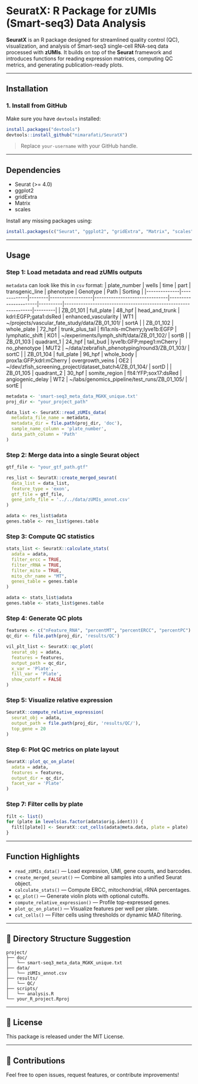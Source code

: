 # SeuratX: R Package for zUMIs (Smart-seq3) Data Analysis

**SeuratX** is an R package designed for streamlined quality control (QC), visualization, and analysis of Smart-seq3 single-cell RNA-seq data processed with **zUMIs**. It builds on top of the **Seurat** framework and introduces functions for reading expression matrices, computing QC metrics, and generating publication-ready plots.

---

## Installation

### 1. Install from GitHub

Make sure you have `devtools` installed:

```r
install.packages("devtools")
devtools::install_github("nimarafati/SeuratX")
```

> Replace `your-username` with your GitHub handle.

---

## Dependencies

- Seurat (>= 4.0)
- ggplot2
- gridExtra
- Matrix
- scales

Install any missing packages using:

```r
install.packages(c("Seurat", "ggplot2", "gridExtra", "Matrix", "scales"))
```

---

## Usage

### Step 1: Load metadata and read zUMIs outputs

`metadata` can look like this in `csv` format:
| plate_number | wells       | time   | part             | transgenic_line              | phenotype            | Genotype | Path                                                           | Sorting |
|--------------|-------------|--------|------------------|-------------------------------|----------------------|----------|----------------------------------------------------------------|---------|
| ZB_01_101    | full_plate  | 48_hpf | head_and_trunk   | kdrl:EGFP;gata1:dsRed         | enhanced_vascularity | WT1      | ~/projects/vascular_fate_study/data/ZB_01_101/                | sortA   |
| ZB_01_102    | whole_plate | 72_hpf | trunk_plus_tail  | fli1a:nls-mCherry;lyve1b:EGFP | lymphatic_shift      | KO1      | ~/experiments/lymph_shift/data/ZB_01_102/                     | sortB   |
| ZB_01_103    | quadrant_1  | 24_hpf | tail_bud         | lyve1b:GFP;mpeg1:mCherry      | no_phenotype         | MUT2     | ~/data/zebrafish_phenotyping/round3/ZB_01_103/                | sortC   |
| ZB_01_104    | full_plate  | 96_hpf | whole_body       | prox1a:GFP;kdrl:mCherry       | overgrowth_veins     | OE2      | ~/dev/zfish_screening_project/dataset_batch4/ZB_01_104/       | sortD   |
| ZB_01_105    | quadrant_2  | 30_hpf | somite_region    | flt4:YFP;sox17:dsRed          | angiogenic_delay     | WT2      | ~/labs/genomics_pipeline/test_runs/ZB_01_105/                 | sortE   |


```r
metadata <- 'smart-seq3_meta_data_MGKK_unique.txt'
proj_dir <- "your_project_path"

data_list <- SeuratX::read_zUMIs_data(
  metadata_file_name = metadata,
  metadata_dir = file.path(proj_dir, 'doc'),
  sample_name_column = 'plate_number',
  data_path_column = 'Path'
)
```

### Step 2: Merge data into a single Seurat object

```r
gtf_file <- "your_gtf_path.gtf"

res_list <- SeuratX::create_merged_seurat(
  data_list = data_list,
  feature_type = 'exon',
  gtf_file = gtf_file,
  gene_info_file = '../../data/zUMIs_annot.csv'
)

adata <- res_list$adata
genes.table <- res_list$genes.table
```

### Step 3: Compute QC statistics

```r
stats_list <- SeuratX::calculate_stats(
  adata = adata,
  filter_ercc = TRUE,
  filter_rRNA = TRUE,
  filter_mito = TRUE,
  mito_chr_name = "MT",
  genes_table = genes.table
)

adata <- stats_list$adata
genes.table <- stats_list$genes.table
```

### Step 4: Generate QC plots

```r
features <- c("nFeature_RNA", "percentMT", "percentERCC", "percentPC")
qc_dir <- file.path(proj_dir, 'results/QC')

vil_plt_list <- SeuratX::qc_plot(
  seurat_obj = adata,
  features = features,
  output_path = qc_dir,
  x_var = 'Plate',
  fill_var = 'Plate',
  show_cutoff = FALSE
)
```

### Step 5: Visualize relative expression

```r
SeuratX::compute_relative_expression(
  seurat_obj = adata,
  output_path = file.path(proj_dir, 'results/QC/'),
  top_gene = 20
)
```

### Step 6: Plot QC metrics on plate layout

```r
SeuratX::plot_qc_on_plate(
  adata = adata,
  features = features,
  output_dir = qc_dir,
  facet_var = 'Plate'
)
```

### Step 7: Filter cells by plate

```r
filt <- list()
for (plate in levels(as.factor(adata$orig.ident))) {
  filt[[plate]] <- SeuratX::cut_cells(adata@meta.data, plate = plate)
}
```

---

## Function Highlights

- `read_zUMIs_data()` — Load expression, UMI, gene counts, and barcodes.
- `create_merged_seurat()` — Combine all samples into a unified Seurat object.
- `calculate_stats()` — Compute ERCC, mitochondrial, rRNA percentages.
- `qc_plot()` — Generate violin plots with optional cutoffs.
- `compute_relative_expression()` — Profile top-expressed genes.
- `plot_qc_on_plate()` — Visualize features per well per plate.
- `cut_cells()` — Filter cells using thresholds or dynamic MAD filtering.

---

## 📁 Directory Structure Suggestion

```
project/
├── doc/
│   └── smart-seq3_meta_data_MGKK_unique.txt
├── data/
│   └── zUMIs_annot.csv
├── results/
│   └── QC/
├── scripts/
│   └── analysis.R
└── your_R_project.Rproj
```

---

## 📜 License

This package is released under the MIT License.

---

## 🤝 Contributions

Feel free to open issues, request features, or contribute improvements!
